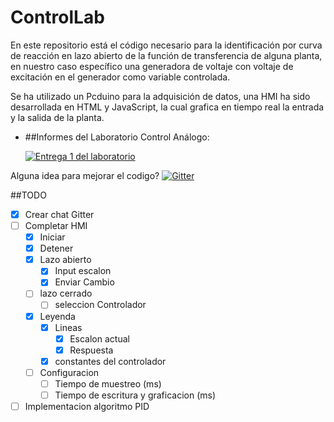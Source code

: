 # ControlLab

En este repositorio está el código necesario para la identificación por curva de reacción en lazo abierto de la función de transferencia de alguna planta, en nuestro caso específico una generadora de voltaje con voltaje de excitación en el generador como variable controlada.

Se ha utilizado un Pcduino para la adquisición de datos, una HMI ha sido desarrollada en HTML y JavaScript, la cual grafica en tiempo real la entrada y la salida de la planta.

- ##Informes del Laboratorio Control Análogo:

  [![Entrega 1 del laboratorio](https://img.shields.io/badge/Entrega_1-PDF-green.svg)](https://github.com/leyenda/ControlLab/blob/master/Entregas/Entrega1.pdf)

Alguna idea para mejorar el codigo?
[![Gitter](https://badges.gitter.im/Join%20Chat.svg)](https://gitter.im/leyenda/ControlLab?utm_source=badge&utm_medium=badge&utm_campaign=pr-badge&utm_content=body_badge)

##TODO
- [x] Crear chat Gitter
- [ ] Completar HMI
  - [x] Iniciar
  - [x] Detener
  - [x] Lazo abierto
    - [x] Input escalon
    - [x] Enviar Cambio
  - [ ] lazo cerrado
    - [ ] seleccion Controlador
  - [x] Leyenda
    - [x] Lineas
      - [x] Escalon actual
      - [x] Respuesta
    - [x] constantes del controlador
  - [ ] Configuracion
    - [ ] Tiempo de muestreo (ms)
    - [ ] Tiempo de escritura y graficacion (ms)
- [ ] Implementacion algoritmo PID
